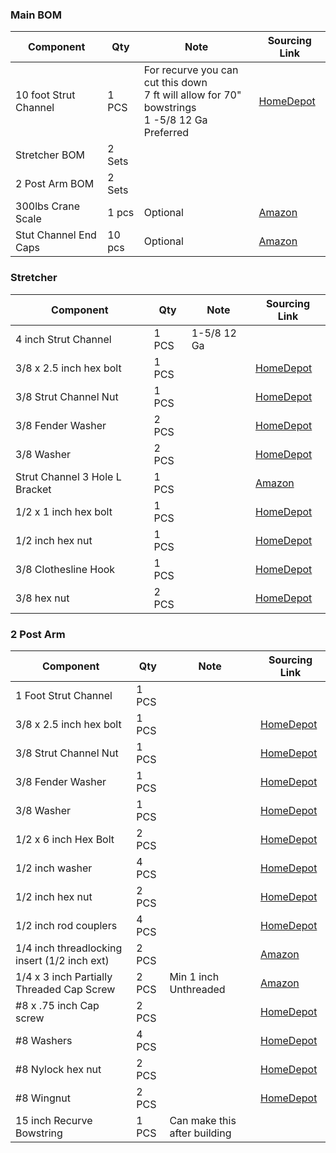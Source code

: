 ### Main BOM

| Component                                                    | Qty    | Note        | Sourcing Link |
| ------------------------------------------------------------ | ------ | ----------- | ------------- |
| 10 foot Strut Channel                                        | 1 PCS  | For recurve you can cut this down <br> 7 ft will allow for 70" bowstrings <br> 1 -5/8 12 Ga Preferred | [HomeDepot](https://www.homedepot.com/p/Superstrut-10-ft-12-Gauge-Half-Slotted-Metal-Framing-Strut-Channel-in-Silver-Galvanized-ZA12HS10EG-ZA12HS10EG/202714274) |
| Stretcher BOM                                                | 2 Sets |             | |
| 2 Post Arm BOM                                               | 2 Sets |             | |
| 300lbs Crane Scale                                           | 1 pcs  | Optional    | [Amazon](https://www.amazon.com/Fuzion-Mini-Crane-Scale-Functions/dp/B0DBY2TBPH/) |
| Stut Channel End Caps                                        | 10 pcs | Optional    | [Amazon](https://www.amazon.com/Abeicy-Channel-Insert-Protecting-Profiles/dp/B0DYJFLRH1/) |


### Stretcher 

| Component                                                    | Qty    | Note        | Sourcing Link |
| ------------------------------------------------------------ | ------ | ----------- | ------------- |
| 4 inch Strut Channel                                         | 1 PCS  | 1-5/8 12 Ga | |
| 3/8 x 2.5 inch hex bolt                                      | 1 PCS  |             | [HomeDepot](https://www.homedepot.com/p/Everbilt-3-8-in-16-x-2-1-2-in-Zinc-Plated-Hex-Bolt-800856/204645563) |
| 3/8 Strut Channel Nut                                        | 1 PCS  |             | [HomeDepot](https://www.homedepot.com/p/NEWHOUSE-ELECTRIC-3-8-in-Strut-Channel-Spring-Nut-Coupling-Electro-Galvanized-Strut-Channel-Nuts-for-A-C-Series-Steel-Channels-5-Pack-SP38-5PK/325186303) |
| 3/8 Fender Washer                                            | 2 PCS  |             | [HomeDepot](https://www.homedepot.com/p/Everbilt-3-8-in-x-1-1-2-in-Zinc-Plated-Fender-Washer-804816/204632769) |
| 3/8 Washer                                                   | 2 PCS  |             | [HomeDepot](https://www.homedepot.com/p/Everbilt-3-8-in-Zinc-Flat-Washer-804586/204633114) |
| Strut Channel 3 Hole L Bracket                               | 1 PCS  |             | [Amazon](https://www.amazon.com/dp/B0BDL6MW93) |
| 1/2 x  1 inch hex bolt                                       | 1 PCS  |             | [HomeDepot](https://www.homedepot.com/p/Everbilt-1-2-in-13-x-1-in-Zinc-Plated-Hex-Bolt-800966/204633151) |
| 1/2 inch hex nut                                             | 1 PCS  |             | [HomeDepot](https://www.homedepot.com/p/Everbilt-1-2-in-13-Zinc-Plated-Hex-Nut-804716/204647892)|
| 3/8 Clothesline Hook                                         | 1 PCS  |             | [HomeDepot](https://www.homedepot.com/p/3-8-in-x-7-1-4-in-Zinc-Plated-Clothesline-Hook-807136/204273866) |
| 3/8 hex nut                                                  | 2 PCS  |             | [HomeDepot](https://www.homedepot.com/p/Everbilt-3-8-in-16-Zinc-Plated-Hex-Nut-801756/204647890) |

### 2 Post Arm

| Component                                                    | Qty    | Note        | Sourcing Link |
| ------------------------------------------------------------ | ------ | ----------- | ------------- |
| 1 Foot Strut Channel                                         | 1 PCS  |             | |
| 3/8 x 2.5 inch hex bolt                                      | 1 PCS  |             | [HomeDepot](https://www.homedepot.com/p/Everbilt-3-8-in-16-x-2-1-2-in-Zinc-Plated-Hex-Bolt-800856/204645563) |
| 3/8 Strut Channel Nut                                        | 1 PCS  |             | [HomeDepot](https://www.homedepot.com/p/NEWHOUSE-ELECTRIC-3-8-in-Strut-Channel-Spring-Nut-Coupling-Electro-Galvanized-Strut-Channel-Nuts-for-A-C-Series-Steel-Channels-5-Pack-SP38-5PK/325186303) |
| 3/8 Fender Washer                                            | 1 PCS  |             | [HomeDepot](https://www.homedepot.com/p/Everbilt-3-8-in-x-1-1-2-in-Zinc-Plated-Fender-Washer-804816/204632769) |
| 3/8 Washer                                                   | 1 PCS  |             | [HomeDepot](https://www.homedepot.com/p/Everbilt-3-8-in-Zinc-Flat-Washer-804586/204633114) |
| 1/2 x 6 inch Hex Bolt                                        | 2 PCS  |             | [HomeDepot](https://www.homedepot.com/p/Everbilt-1-2-13-in-x-6-in-Zinc-Plated-Hex-Bolt-801056/204633235) |
| 1/2 inch washer                                              | 4 PCS  |             | [HomeDepot](https://www.homedepot.com/p/Everbilt-1-2-in-Zinc-Plated-Cut-Washer-807246/204633084) |
| 1/2 inch hex nut                                             | 2 PCS  |             | [HomeDepot](https://www.homedepot.com/p/Everbilt-1-2-in-13-Zinc-Plated-Hex-Nut-50-Pack-804710/204274094) |
| 1/2 inch rod couplers                                        | 4 PCS  |             | [HomeDepot](https://www.homedepot.com/p/Everbilt-1-2-in-13-tpi-Zinc-Rod-Coupling-Nuts-822301/204337404) |
| 1/4 inch threadlocking insert (1/2 inch ext)                 | 2 PCS  |             | [Amazon](https://www.amazon.com/dp/B002KWOQKG?ref=ppx_yo2ov_dt_b_fed_asin_title&th=1) |
| 1/4 x 3 inch Partially Threaded Cap Screw                    | 2 PCS  | Min 1 inch Unthreaded | [Amazon](https://www.amazon.com/dp/B08VNGPB7Z?ref=ppx_yo2ov_dt_b_fed_asin_title) |
| #8 x .75 inch Cap screw                                      | 2 PCS  |             | [HomeDepot](https://www.homedepot.com/p/8-32-x-3-4-in-Black-Oxide-Coated-Steel-Hex-Allen-Drive-Socket-Head-Cap-Screws-25-Pack-9177498/310367020) |
| #8 Washers                                                   | 4 PCS  |             | [HomeDepot](https://www.homedepot.com/p/Everbilt-8-Stainless-Steel-Flat-Washer-50-Pack-800022/204276447) |
| #8 Nylock hex nut                                            | 2 PCS  |             | [HomeDepot](https://www.homedepot.com/p/Everbilt-8-32-Stainless-Steel-Nylon-Lock-Nut-25-Pack-807552/204281859) |
| #8 Wingnut                                                   | 2 PCS  |             | [HomeDepot](https://www.homedepot.com/p/Everbilt-8-32-Zinc-Plated-Wing-Nut-50-Pack-807352/204281879) |
| 15 inch Recurve Bowstring                                    | 1 PCS  | Can make this after building | |

